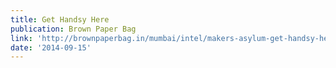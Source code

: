 ```yaml
---
title: Get Handsy Here
publication: Brown Paper Bag
link: 'http://brownpaperbag.in/mumbai/intel/makers-asylum-get-handsy-here/'
date: '2014-09-15'
---
```


